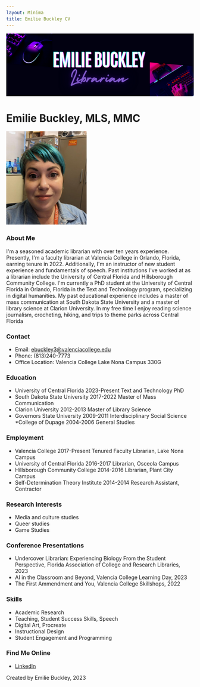 ```yaml
---
layout: Minima
title: Emilie Buckley CV
---
```

![Featured Image](assets/websiteheader.png)
# Emilie Buckley, MLS, MMC

![Featured Image](assets/profile.png)

### About Me
I'm a seasoned academic librarian with over ten years experience. Presently, I'm a faculty librarian at Valencia College in Orlando, Florida, earning tenure in 2022. Additionally, I'm an instructor of new student experience and fundamentals of speech. Past institutions I've worked at as a librarian include the University of Central Florida and Hillsborough Community College. I'm currently a PhD student at the University of Central Florida in Orlando, Florida in the Text and Technology program, specializing in digital humanities. My past educational experience includes a master of mass communication at South Dakota State University and a master of library science at Clarion University. In my free time I enjoy reading science journalism, crocheting, hiking, and trips to theme parks across Central Florida

### Contact
* Email: ebuckley3@valenciacollege.edu
* Phone: (813)240-7773
* Office Location: Valencia College Lake Nona Campus 330G

### Education
* University of Central Florida  2023-Present
  Text and Technology PhD
* South Dakota State University  2017-2022
  Master of Mass Communication
* Clarion University  2012-2013
  Master of Library Science
* Governors State University  2009-2011
  Interdisciplinary Social Science
*College of Dupage 2004-2006
  General Studies

### Employment
* Valencia College  2017-Present
  Tenured Faculty Librarian, Lake Nona Campus
* University of Central Florida  2016-2017
  Librarian, Osceola Campus
* Hillsborough Community College  2014-2016
  Librarian, Plant City Campus
* Self-Determination Theory Institute  2014-2014
  Research Assistant, Contractor

### Research Interests
* Media and culture studies
* Queer studies
* Game Studies

### Conference Presentations
* Undercover Librarian: Experiencing Biology From the Student Perspective, Florida Association of College and Research Libraries, 2023
* AI in the Classroom and Beyond, Valencia College Learning Day, 2023
* The First Ammendment and You, Valencia College Skillshops, 2022

### Skills
* Academic Research
* Teaching, Student Success Skills, Speech
* Digital Art, Procreate
* Instructional Design
* Student Engagement and Programming

### Find Me Online
* [LinkedIn](https://www.linkedin.com/in/emiliebuckley/)










Created by Emilie Buckley, 2023
